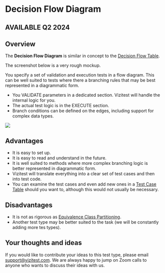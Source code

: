 # Decision Flow Diagram

## AVAILABLE Q2 2024

## Overview

The **Decision Flow Diagram** is similar in concept to the [Decision Flow Table](decision-flow-table.md).

The screenshot below is a very rough mockup.

You specify a set of validation and execution tests in a flow diagram. This can be well suited to tests where there a branching rules that may be best represented in a diagrammatic form.

- You VALIDATE parameters in a dedicated section. Vizitest will handle the internal logic for you.
- The actual test logic is in the EXECUTE section.
- Branch conditions can be defined on the edges, including support for complex data types.


![](decision-flow-diagram-mockup.png)

## Advantages

- It is easy to set up.
- It is easy to read and understand in the future.
- It is well suited to methods where more complex branching logic is better represented in diagrammatic form.
- Vizitest will translate everything into a clear set of test cases and then into test code.
- You can examine the test cases and even add new ones in a [Test Case Table](test-case-table.md) should you want to, although this would not usually be necessary.

## Disadvantages

- It is not as rigorous as [Equivalence Class Partitioning](theory-ecs.md).
- Another test type may be better suited to the task (we will be constantly adding more tes types).

## Your thoughts and ideas
If you would like to contribute your ideas to this test type, please email support@vizitest.com. We are always happy to jump on Zoom calls to anyone who wants to discuss their ideas with us.